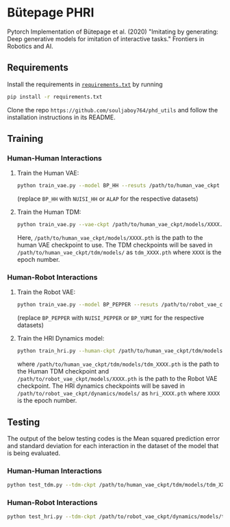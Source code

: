 # Bütepage PHRI

Pytorch Implementation of Bütepage et al. (2020) "Imitating by generating: Deep generative models for imitation of interactive tasks." Frontiers in Robotics and AI.

## Requirements

Install the requirements in [`requirements.txt`](requirements.txt) by running

```bash
pip install -r requirements.txt
```

Clone the repo `https://github.com/souljaboy764/phd_utils` and follow the installation instructions in its README.

## Training

### Human-Human Interactions

1. Train the Human VAE:

    ```bash
    python train_vae.py --model BP_HH --resuts /path/to/human_vae_ckpt
    ```

    (replace `BP_HH` with `NUISI_HH` or `ALAP` for the respective datasets)

2. Train the Human TDM:

    ```bash
    python train_vae.py --vae-ckpt /path/to/human_vae_ckpt/models/XXXX.pth
    ```

    Here, `/path/to/human_vae_ckpt/models/XXXX.pth` is the path to the human VAE checkpoint to use. The TDM checkpoints will be saved in `/path/to/human_vae_ckpt/tdm/models/` as `tdm_XXXX.pth` where `XXXX` is the epoch number.

### Human-Robot Interactions

1. Train the Robot VAE:

    ```bash
    python train_vae.py --model BP_PEPPER --resuts /path/to/robot_vae_ckpt
    ```

    (replace `BP_PEPPER` with `NUISI_PEPPER` or `BP_YUMI` for the respective datasets)

2. Train the HRI Dynamics model:

    ```bash
    python train_hri.py --human-ckpt /path/to/human_vae_ckpt/tdm/models/tdm_XXXX.pth --robot-ckpt /path/to/robot_vae_ckpt/models/XXXX.pth
    ```

    where `/path/to/human_vae_ckpt/tdm/models/tdm_XXXX.pth` is the path to the Human TDM checkpoint and `/path/to/robot_vae_ckpt/models/XXXX.pth` is the path to the Robot VAE checkpoint. The HRI dynamics checkpoints will be saved in `/path/to/robot_vae_ckpt/dynamics/models/` as `hri_XXXX.pth` where `XXXX` is the epoch number.

## Testing

The output of the below testing codes is the Mean squared prediction error and standard deviation for each interaction in the dataset of the model that is being evaluated.

### Human-Human Interactions

```bash
python test_tdm.py --tdm-ckpt /path/to/human_vae_ckpt/tdm/models/tdm_XXXX.pth
```

### Human-Robot Interactions

```bash
python test_hri.py --tdm-ckpt /path/to/robot_vae_ckpt/dynamics/models/tdm_XXXX.pth
```
